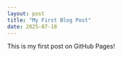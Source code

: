 ```yaml
---
layout: post
title: "My First Blog Post"
date: 2025-07-18
---
```


This is my first post on GitHub Pages!
